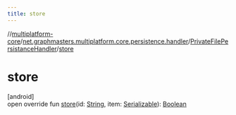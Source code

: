 ```yaml
---
title: store
---
```

//[multiplatform-core](../../../index.html)/[net.graphmasters.multiplatform.core.persistence.handler](../index.html)/[PrivateFilePersistanceHandler](index.html)/[store](store.html)



# store



[android]\
open override fun [store](store.html)(id: [String](https://kotlinlang.org/api/latest/jvm/stdlib/kotlin/-string/index.html), item: [Serializable](https://developer.android.com/reference/kotlin/java/io/Serializable.html)): [Boolean](https://kotlinlang.org/api/latest/jvm/stdlib/kotlin/-boolean/index.html)




